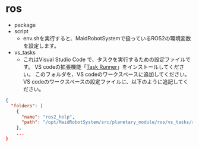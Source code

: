 # ros

* package
* script
  * env.shを実行すると、MaidRobotSystemで扱っているROS2の環境変数を設定します。
* vs_tasks
  * これはVisual Studio Code で、タスクを実行するための設定ファイルです。
VS codeの拡張機能「[Task Runner](https://marketplace.visualstudio.com/items?itemName=actboy168.tasks)」をインストールしてください。
このフォルダを、VS codeのワークスペースに追加してください。
VS codeのワークスペースの設定ファイルに、以下のように追記してください。

```json
{
  "folders": [
    {
      "name": "ros2_help",
      "path": "/opt/MaidRobotSystem/src/planetary_module/ros/vs_tasks/ros2_help"
    },
    ...
}
```
